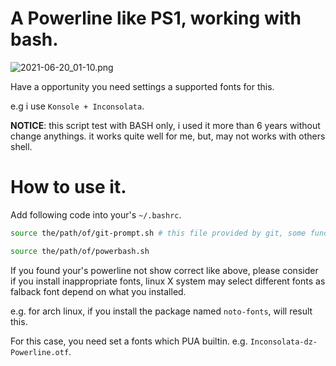 # A Powerline like PS1, working with bash.

![2021-06-20_01-10.png](http://zw963.github.io/images/11278115292820.png)

Have a opportunity you need settings a supported fonts for this.

e.g i use `Konsole + Inconsolata`.

__NOTICE__: this script test with BASH only, i used it more than 6 years without change anythings.
it works quite well for me, but, may not works with others shell.

# How to use it.

Add following code into your's `~/.bashrc`.

```sh
source the/path/of/git-prompt.sh # this file provided by git, some func used in PS1

source the/path/of/powerbash.sh
```

[](https://zw963.github.io/images/158452164014558.jpg)

If you found your's powerline not show correct like above, please consider if you install inappropriate fonts, 
linux X system may select different fonts as falback font depend on what you installed.

e.g. for arch linux, if you install the package named `noto-fonts`,  will result this.

For this case, you need set a fonts which PUA builtin. e.g.  `Inconsolata-dz-Powerline.otf`.




